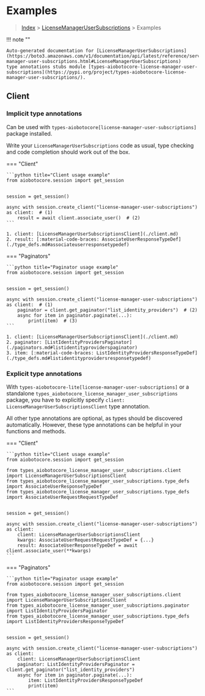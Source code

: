 # Examples

> [Index](../README.md) > [LicenseManagerUserSubscriptions](./README.md) > Examples

!!! note ""

    Auto-generated documentation for [LicenseManagerUserSubscriptions](https://boto3.amazonaws.com/v1/documentation/api/latest/reference/services/license-manager-user-subscriptions.html#LicenseManagerUserSubscriptions)
    type annotations stubs module [types-aiobotocore-license-manager-user-subscriptions](https://pypi.org/project/types-aiobotocore-license-manager-user-subscriptions/).

## Client

### Implicit type annotations

Can be used with `types-aiobotocore[license-manager-user-subscriptions]` package installed.

Write your `LicenseManagerUserSubscriptions` code as usual,
type checking and code completion should work out of the box.



=== "Client"

    ```python title="Client usage example"
    from aiobotocore.session import get_session


    session = get_session()

    async with session.create_client("license-manager-user-subscriptions") as client:  # (1)
        result = await client.associate_user()  # (2)
    ```

    1. client: [LicenseManagerUserSubscriptionsClient](./client.md)
    2. result: [:material-code-braces: AssociateUserResponseTypeDef](./type_defs.md#associateuserresponsetypedef) 



=== "Paginators"

    ```python title="Paginator usage example"
    from aiobotocore.session import get_session


    session = get_session()

    async with session.create_client("license-manager-user-subscriptions") as client:  # (1)
        paginator = client.get_paginator("list_identity_providers")  # (2)
        async for item in paginator.paginate(...):
            print(item)  # (3)
    ```

    1. client: [LicenseManagerUserSubscriptionsClient](./client.md)
    2. paginator: [ListIdentityProvidersPaginator](./paginators.md#listidentityproviderspaginator)
    3. item: [:material-code-braces: ListIdentityProvidersResponseTypeDef](./type_defs.md#listidentityprovidersresponsetypedef) 




### Explicit type annotations

With `types-aiobotocore-lite[license-manager-user-subscriptions]`
or a standalone `types_aiobotocore_license_manager_user_subscriptions` package, you have to explicitly specify
`client: LicenseManagerUserSubscriptionsClient` type annotation.

All other type annotations are optional, as types should be discovered automatically.
However, these type annotations can be helpful in your functions and methods.


=== "Client"

    ```python title="Client usage example"
    from aiobotocore.session import get_session

    from types_aiobotocore_license_manager_user_subscriptions.client import LicenseManagerUserSubscriptionsClient
    from types_aiobotocore_license_manager_user_subscriptions.type_defs import AssociateUserResponseTypeDef
    from types_aiobotocore_license_manager_user_subscriptions.type_defs import AssociateUserRequestRequestTypeDef


    session = get_session()

    async with session.create_client("license-manager-user-subscriptions") as client:
        client: LicenseManagerUserSubscriptionsClient
        kwargs: AssociateUserRequestRequestTypeDef = {...}
        result: AssociateUserResponseTypeDef = await client.associate_user(**kwargs)
    ```



=== "Paginators"

    ```python title="Paginator usage example"
    from aiobotocore.session import get_session

    from types_aiobotocore_license_manager_user_subscriptions.client import LicenseManagerUserSubscriptionsClient
    from types_aiobotocore_license_manager_user_subscriptions.paginator import ListIdentityProvidersPaginator
    from types_aiobotocore_license_manager_user_subscriptions.type_defs import ListIdentityProvidersResponseTypeDef


    session = get_session()

    async with session.create_client("license-manager-user-subscriptions") as client:
        client: LicenseManagerUserSubscriptionsClient
        paginator: ListIdentityProvidersPaginator = client.get_paginator("list_identity_providers")
        async for item in paginator.paginate(...):
            item: ListIdentityProvidersResponseTypeDef
            print(item)
    ```


